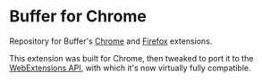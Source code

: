 # Buffer for Chrome

Repository for Buffer's [Chrome](https://chrome.google.com/webstore/detail/noojglkidnpfjbincgijbaiedldjfbhh?hl=en-GB)
and [Firefox](https://addons.mozilla.org/En-us/firefox/addon/buffer-for-firefox/) extensions.

This extension was built for Chrome, then tweaked to port it to the
[WebExtensions API](https://developer.mozilla.org/en-US/docs/Mozilla/Add-ons/WebExtensions),
with which it's now virtually fully compatible.

